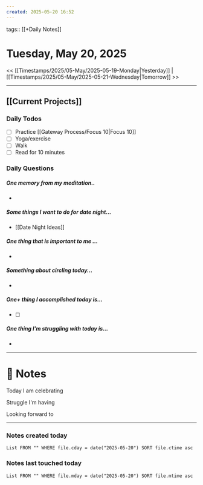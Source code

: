 ```yaml
---
created: 2025-05-20 16:52
---
```

tags:: [[+Daily Notes]]

# Tuesday, May 20, 2025

<< [[Timestamps/2025/05-May/2025-05-19-Monday|Yesterday]] | [[Timestamps/2025/05-May/2025-05-21-Wednesday|Tomorrow]] >>

---

## [[Current Projects]]
### Daily Todos

- [ ] Practice [[Gateway Process/Focus 10|Focus 10]]
- [ ] Yoga/exercise
- [ ] Walk 
- [ ] Read for 10 minutes 
### Daily Questions

#####  One memory from my meditation..  
- 
##### Some things I want to do for date night...
- [[Date Night Ideas]]
##### One thing that is important to me ...
- 
##### Something about circling today...  
- 
##### One+ thing I accomplished today is...
- [ ] 
##### One thing I'm struggling with today is...
- 

---
# 📝 Notes
Today I am celebrating 

Struggle I'm having 

Looking forward to 

---
### Notes created today
```dataview
List FROM "" WHERE file.cday = date("2025-05-20") SORT file.ctime asc
```

### Notes last touched today
```dataview
List FROM "" WHERE file.mday = date("2025-05-20") SORT file.mtime asc
```